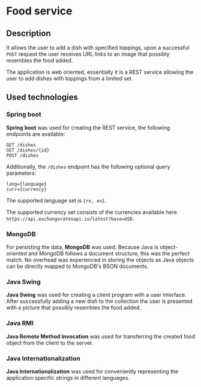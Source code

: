 # Food service

## Description
It allows the user to add a dish with specified toppings,
upon a successful `POST` request the user receives URL links to an image
that possibly resembles the food added. 

The application is web oriented,
essentially it is a REST service allowing the user to add dishes with toppings from a limited set.

## Used technologies

### Spring boot

**Spring boot** was used for creating the REST service, the following endpoints are available:

```
GET /dishes
GET /dishes/{id}
POST /dishes
``` 

Additionally, the `/dishes` endpoint has the following optional query parameters:

```
lang={language}
curr={currency}
```

The supported language set is `{ro, en}`.

The supported currency set consists of the currencies available here `https://api.exchangeratesapi.io/latest?base=USD`.

### MongoDB

For persisting the data, **MongoDB** was used. Because Java is object-oriented and MongoDB follows a document structure,
this was the perfect match. No overhead was experienced in storing the objects as Java objects can be directly mapped to
MongoDB's BSON documents. 

### Java Swing

**Java Swing** was used for creating a client program with a user interface. After successfully adding a new dish to the
collection the user is presented with a picture that possibly resembles the food added.

### Java RMI

**Java Remote Method Invocation** was used for transferring the created food object from the client to the server.

### Java Internationalization

**Java Internationalization** was used for conveniently representing the application specific strings
in different languages.